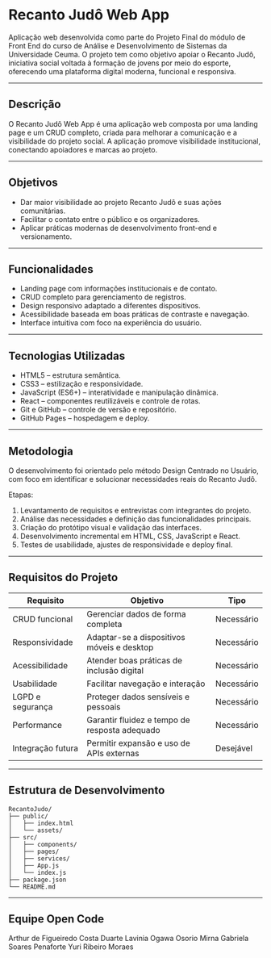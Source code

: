 # Recanto Judô Web App

Aplicação web desenvolvida como parte do Projeto Final do módulo de Front End do curso de Análise e Desenvolvimento de Sistemas da Universidade Ceuma. O projeto tem como objetivo apoiar o Recanto Judô, iniciativa social voltada à formação de jovens por meio do esporte, oferecendo uma plataforma digital moderna, funcional e responsiva.

---

## Descrição

O Recanto Judô Web App é uma aplicação web composta por uma landing page e um CRUD completo, criada para melhorar a comunicação e a visibilidade do projeto social.
A aplicação promove visibilidade institucional, conectando apoiadores e marcas ao projeto.

---

## Objetivos

* Dar maior visibilidade ao projeto Recanto Judô e suas ações comunitárias.
* Facilitar o contato entre o público e os organizadores.
* Aplicar práticas modernas de desenvolvimento front-end e versionamento.

---

## Funcionalidades

* Landing page com informações institucionais e de contato.
* CRUD completo para gerenciamento de registros.
* Design responsivo adaptado a diferentes dispositivos.
* Acessibilidade baseada em boas práticas de contraste e navegação.
* Interface intuitiva com foco na experiência do usuário.

---

## Tecnologias Utilizadas

* HTML5 – estrutura semântica.
* CSS3 – estilização e responsividade.
* JavaScript (ES6+) – interatividade e manipulação dinâmica.
* React – componentes reutilizáveis e controle de rotas.
* Git e GitHub – controle de versão e repositório.
* GitHub Pages – hospedagem e deploy.

---

## Metodologia

O desenvolvimento foi orientado pelo método Design Centrado no Usuário, com foco em identificar e solucionar necessidades reais do Recanto Judô.

Etapas:

1. Levantamento de requisitos e entrevistas com integrantes do projeto.
2. Análise das necessidades e definição das funcionalidades principais.
3. Criação do protótipo visual e validação das interfaces.
4. Desenvolvimento incremental em HTML, CSS, JavaScript e React.
5. Testes de usabilidade, ajustes de responsividade e deploy final.

---

## Requisitos do Projeto

| Requisito         | Objetivo                                      | Tipo       |
| ----------------- | --------------------------------------------- | ---------- |
| CRUD funcional    | Gerenciar dados de forma completa             | Necessário |
| Responsividade    | Adaptar-se a dispositivos móveis e desktop    | Necessário |
| Acessibilidade    | Atender boas práticas de inclusão digital     | Necessário |
| Usabilidade       | Facilitar navegação e interação               | Necessário |
| LGPD e segurança  | Proteger dados sensíveis e pessoais           | Necessário |
| Performance       | Garantir fluidez e tempo de resposta adequado | Necessário |
| Integração futura | Permitir expansão e uso de APIs externas      | Desejável  |

---

## Estrutura de Desenvolvimento

```
RecantoJudo/
├── public/
│   ├── index.html
│   └── assets/
├── src/
│   ├── components/
│   ├── pages/
│   ├── services/
│   ├── App.js
│   └── index.js
├── package.json
└── README.md
```

---

## Equipe Open Code

Arthur de Figueiredo Costa Duarte
Lavinia Ogawa Osorio
Mirna Gabriela Soares Penaforte
Yuri Ribeiro Moraes
